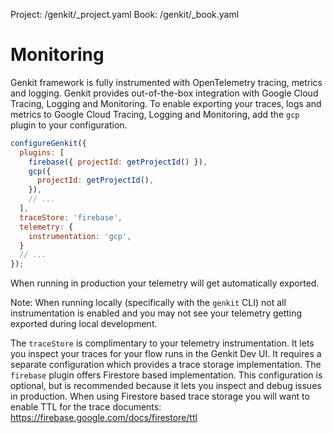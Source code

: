 Project: /genkit/_project.yaml
Book: /genkit/_book.yaml

# Monitoring

Genkit framework is fully instrumented with OpenTelemetry tracing, metrics and
logging. Genkit provides out-of-the-box integration with Google Cloud Tracing,
Logging and Monitoring. To enable exporting your traces, logs and metrics to
Google Cloud Tracing, Logging and Monitoring, add the `gcp` plugin to your
configuration.

```js
configureGenkit({
  plugins: [
    firebase({ projectId: getProjectId() }),
    gcp({
      projectId: getProjectId(),
    }),
    // ...
  ],
  traceStore: 'firebase',
  telemetry: {
    instrumentation: 'gcp',
  }
  // ...
});
```

When running in production your telemetry will get automatically exported.

Note: When running locally (specifically with the `genkit` CLI) not all
instrumentation is enabled and you may not see your telemetry getting exported
during local development.

The `traceStore` is complimentary to your telemetry instrumentation. It lets you
inspect your traces for your flow runs in the Genkit Dev UI. It requires
a separate configuration which provides a trace storage implementation. The
`firebase` plugin offers Firestore based implementation. This configuration is
optional, but is recommended because it lets you inspect and debug
issues in production. When using Firestore based trace storage you will want to
enable TTL for the trace documents:
https://firebase.google.com/docs/firestore/ttl